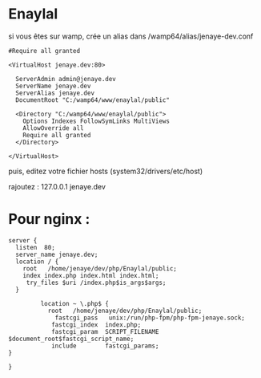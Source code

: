 # Enaylal #
si vous êtes sur wamp, crée un alias dans /wamp64/alias/jenaye-dev.conf
```
#Require all granted

<VirtualHost jenaye.dev:80>

  ServerAdmin admin@jenaye.dev
  ServerName jenaye.dev
  ServerAlias jenaye.dev
  DocumentRoot "C:/wamp64/www/enaylal/public"

  <Directory "C:/wamp64/www/enaylal/public">
    Options Indexes FollowSymLinks MultiViews
    AllowOverride all
    Require all granted
  </Directory>

</VirtualHost>

```
puis, editez votre fichier hosts (system32/drivers/etc/host)

rajoutez : 127.0.0.1        jenaye.dev

# Pour nginx :  #
```nginx
server {
  listen  80;
  server_name jenaye.dev;
  location / {
    root   /home/jenaye/dev/php/Enaylal/public;
    index index.php index.html index.html;
     try_files $uri /index.php$is_args$args;
  }

         location ~ \.php$ {
           root   /home/jenaye/dev/php/Enaylal/public;
             fastcgi_pass   unix:/run/php-fpm/php-fpm-jenaye.sock;
            fastcgi_index  index.php;
            fastcgi_param  SCRIPT_FILENAME  $document_root$fastcgi_script_name;
            include        fastcgi_params;
}

}
```

